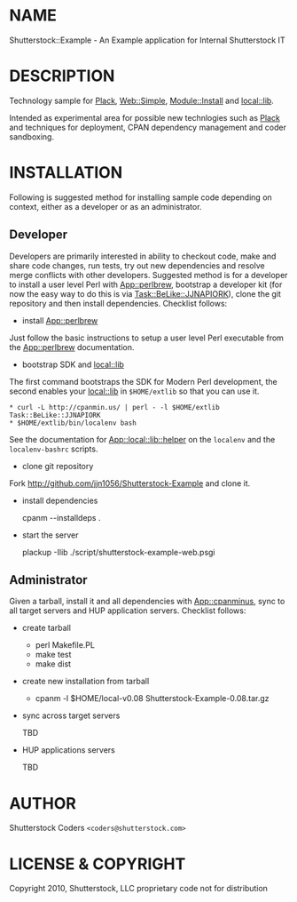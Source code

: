 # NAME

Shutterstock::Example - An Example application for Internal Shutterstock IT

# DESCRIPTION

Technology sample for [Plack](http://search.cpan.org/perldoc?Plack), [Web::Simple](http://search.cpan.org/perldoc?Web::Simple), [Module::Install](http://search.cpan.org/perldoc?Module::Install) and
[local::lib](http://search.cpan.org/perldoc?local::lib).

Intended as experimental area for possible new technlogies such as [Plack](http://search.cpan.org/perldoc?Plack) and
techniques for deployment, CPAN dependency management and coder sandboxing.

# INSTALLATION

Following is suggested method for installing sample code depending on context,
either as a developer or as an administrator.

## Developer

Developers are primarily interested in ability to checkout code, make and share
code changes, run tests, try out new dependencies and resolve merge conflicts
with other developers.  Suggested method is for a developer to install a user
level Perl with [App::perlbrew](http://search.cpan.org/perldoc?App::perlbrew), bootstrap a developer kit (for now the easy
way to do this is via [Task::BeLike::JJNAPIORK](http://search.cpan.org/perldoc?Task::BeLike::JJNAPIORK)), clone the git repository and
then install dependencies.  Checklist follows:

- install [App::perlbrew](http://search.cpan.org/perldoc?App::perlbrew)

Just follow the basic instructions to setup a user level Perl executable from
the [App::perlbrew](http://search.cpan.org/perldoc?App::perlbrew) documentation.

- bootstrap SDK and [local::lib](http://search.cpan.org/perldoc?local::lib)

The first command bootstraps the SDK for Modern Perl development, the second
enables your [local::lib](http://search.cpan.org/perldoc?local::lib) in `$HOME/extlib` so that you can use it.

    * curl -L http://cpanmin.us/ | perl - -l $HOME/extlib Task::BeLike::JJNAPIORK
    * $HOME/extlib/bin/localenv bash

See the documentation for [App::local::lib::helper](http://search.cpan.org/perldoc?App::local::lib::helper) on the `localenv` and the
`localenv-bashrc` scripts.

- clone git repository

Fork http://github.com/jjn1056/Shutterstock-Example and clone it.

- install dependencies

    cpanm --installdeps .

- start the server

    plackup -Ilib ./script/shutterstock-example-web.psgi

## Administrator

Given a tarball, install it and all dependencies with [App::cpanminus](http://search.cpan.org/perldoc?App::cpanminus), sync
to all target servers and HUP application servers.  Checklist follows:

- create tarball

    * perl Makefile.PL
    * make test
    * make dist

- create new installation from tarball

    * cpanm -l $HOME/local-v0.08 Shutterstock-Example-0.08.tar.gz 

- sync across target servers

    TBD

- HUP applications servers

    TBD

# AUTHOR

Shutterstock Coders `<coders@shutterstock.com>`

# LICENSE & COPYRIGHT

Copyright 2010, Shutterstock, LLC
proprietary code not for distribution